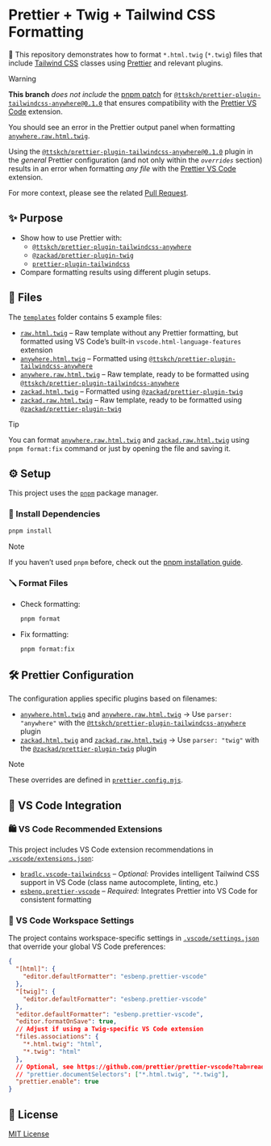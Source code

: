 # Prettier + Twig + Tailwind CSS Formatting

💅 This repository demonstrates how to format `*.html.twig` (`*.twig`) files that include [Tailwind CSS](https://tailwindcss.com/) classes using [Prettier](https://prettier.io/) and relevant plugins.

> [!WARNING]
>
> **This branch** _does not include_ the [pnpm patch](https://pnpm.io/cli/patch) for [`@ttskch/prettier-plugin-tailwindcss-anywhere@0.1.0`](https://www.npmjs.com/package/@ttskch/prettier-plugin-tailwindcss-anywhere/v/0.1.0) that ensures compatibility with the [Prettier VS Code](https://github.com/prettier/prettier-vscode) extension.
>
> You should see an error in the Prettier output panel when formatting [`anywhere.raw.html.twig`](./templates/anywhere.raw.html.twig).
>
> Using the [`@ttskch/prettier-plugin-tailwindcss-anywhere@0.1.0`](https://www.npmjs.com/package/@ttskch/prettier-plugin-tailwindcss-anywhere/v/0.1.0) plugin in the _general_ Prettier configuration (and not only within the _`overrides`_ section) results in an error when formatting _any file_ with the [Prettier VS Code](https://github.com/prettier/prettier-vscode) extension.
>
> For more context, please see the related [Pull Request](https://github.com/ttskch/prettier-plugin-tailwindcss-anywhere/pull/9).

## ✨ Purpose

- Show how to use Prettier with:
  - [`@ttskch/prettier-plugin-tailwindcss-anywhere`](https://github.com/ttskch/prettier-plugin-tailwindcss-anywhere)
  - [`@zackad/prettier-plugin-twig`](https://github.com/zackad/prettier-plugin-twig)
  - [`prettier-plugin-tailwindcss`](https://github.com/tailwindlabs/prettier-plugin-tailwindcss)
- Compare formatting results using different plugin setups.

## 📁 Files

The [`templates`](./templates/) folder contains 5 example files:

- [`raw.html.twig`](./templates/raw.html.twig) – Raw template without any Prettier formatting, but formatted using VS Code’s built-in `vscode.html-language-features` extension
- [`anywhere.html.twig`](./templates/anywhere.html.twig) – Formatted using [`@ttskch/prettier-plugin-tailwindcss-anywhere`](https://github.com/ttskch/prettier-plugin-tailwindcss-anywhere)
- [`anywhere.raw.html.twig`](./templates/anywhere.raw.html.twig) – Raw template, ready to be formatted using [`@ttskch/prettier-plugin-tailwindcss-anywhere`](https://github.com/ttskch/prettier-plugin-tailwindcss-anywhere)
- [`zackad.html.twig`](./templates/zackad.html.twig) – Formatted using [`@zackad/prettier-plugin-twig`](https://github.com/zackad/prettier-plugin-twig)
- [`zackad.raw.html.twig`](./templates/zackad.raw.html.twig) – Raw template, ready to be formatted using [`@zackad/prettier-plugin-twig`](https://github.com/zackad/prettier-plugin-twig)

> [!TIP]
> You can format [`anywhere.raw.html.twig`](./templates/anywhere.raw.html.twig) and [`zackad.raw.html.twig`](./templates/zackad.raw.html.twig) using `pnpm format:fix` command or just by opening the file and saving it.

## ⚙️ Setup

This project uses the [`pnpm`](https://pnpm.io/) package manager.

### 🧰 Install Dependencies

```bash
pnpm install
```

> [!NOTE]
> If you haven’t used `pnpm` before, check out the [pnpm installation guide](https://pnpm.io/installation).

### 🪛 Format Files

- Check formatting:

  ```bash
  pnpm format
  ```

- Fix formatting:

  ```bash
  pnpm format:fix
  ```

## 🛠 Prettier Configuration

The configuration applies specific plugins based on filenames:

- [`anywhere.html.twig`](./templates/anywhere.html.twig) and [`anywhere.raw.html.twig`](./templates/anywhere.raw.html.twig) → Use `parser: "anywhere"` with the [`@ttskch/prettier-plugin-tailwindcss-anywhere`](https://github.com/ttskch/prettier-plugin-tailwindcss-anywhere) plugin
- [`zackad.html.twig`](./templates/zackad.html.twig) and [`zackad.raw.html.twig`](./templates/zackad.raw.html.twig) → Use `parser: "twig"` with the [`@zackad/prettier-plugin-twig`](https://github.com/zackad/prettier-plugin-twig) plugin

> [!NOTE]
> These overrides are defined in [`prettier.config.mjs`](./prettier.config.mjs).

## 🧩 VS Code Integration

### 🛍️ VS Code Recommended Extensions

This project includes VS Code extension recommendations in [`.vscode/extensions.json`](./.vscode/extensions.json):

- [`bradlc.vscode-tailwindcss`](https://marketplace.visualstudio.com/items?itemName=bradlc.vscode-tailwindcss) – _Optional:_ Provides intelligent Tailwind CSS support in VS Code (class name autocomplete, linting, etc.)
- [`esbenp.prettier-vscode`](https://marketplace.visualstudio.com/items?itemName=esbenp.prettier-vscode) – _Required:_ Integrates Prettier into VS Code for consistent formatting

### 🧾 VS Code Workspace Settings

The project contains workspace-specific settings in [`.vscode/settings.json`](./.vscode/settings.json) that override your global VS Code preferences:

```json
{
  "[html]": {
    "editor.defaultFormatter": "esbenp.prettier-vscode"
  },
  "[twig]": {
    "editor.defaultFormatter": "esbenp.prettier-vscode"
  },
  "editor.defaultFormatter": "esbenp.prettier-vscode",
  "editor.formatOnSave": true,
  // Adjust if using a Twig-specific VS Code extension
  "files.associations": {
    "*.html.twig": "html",
    "*.twig": "html"
  },
  // Optional, see https://github.com/prettier/prettier-vscode?tab=readme-ov-file#prettierdocumentselectors
  // "prettier.documentSelectors": ["*.html.twig", "*.twig"],
  "prettier.enable": true
}
```

## 📄 License

[MIT License](https://choosealicense.com/licenses/mit/)
